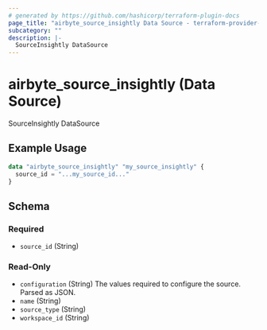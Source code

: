 ```yaml
---
# generated by https://github.com/hashicorp/terraform-plugin-docs
page_title: "airbyte_source_insightly Data Source - terraform-provider-airbyte"
subcategory: ""
description: |-
  SourceInsightly DataSource
---
```


# airbyte_source_insightly (Data Source)

SourceInsightly DataSource

## Example Usage

```terraform
data "airbyte_source_insightly" "my_source_insightly" {
  source_id = "...my_source_id..."
}
```

<!-- schema generated by tfplugindocs -->
## Schema

### Required

- `source_id` (String)

### Read-Only

- `configuration` (String) The values required to configure the source. Parsed as JSON.
- `name` (String)
- `source_type` (String)
- `workspace_id` (String)

